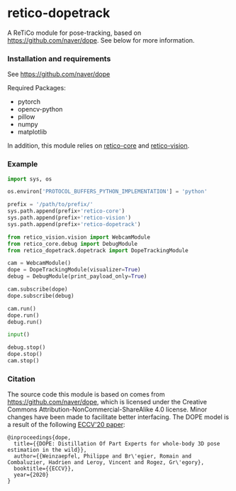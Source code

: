 # retico-dopetrack
A ReTiCo module for pose-tracking, based on https://github.com/naver/dope. 
See below for more information.

### Installation and requirements

See https://github.com/naver/dope 

Required Packages:  
- pytorch  
- opencv-python  
- pillow  
- numpy  
- matplotlib  

In addition, this module relies on [retico-core](https://github.com/retico-team/retico-core) 
and [retico-vision](https://github.com/retico-team/retico-vision).


### Example
```python
import sys, os

os.environ['PROTOCOL_BUFFERS_PYTHON_IMPLEMENTATION'] = 'python'

prefix = '/path/to/prefix/'
sys.path.append(prefix+'retico-core')
sys.path.append(prefix+'retico-vision')
sys.path.append(prefix+'retico-dopetrack')

from retico_vision.vision import WebcamModule 
from retico_core.debug import DebugModule
from retico_dopetrack.dopetrack import DopeTrackingModule

cam = WebcamModule()
dope = DopeTrackingModule(visualizer=True)
debug = DebugModule(print_payload_only=True)

cam.subscribe(dope)
dope.subscribe(debug)

cam.run()
dope.run()
debug.run()

input()

debug.stop()
dope.stop()
cam.stop()
```

### Citation
The source code this module is based on comes from https://github.com/naver/dope, which is 
licensed under the Creative Commons Attribution-NonCommercial-ShareAlike 4.0 license. Minor 
changes have been made to facilitate better interfacing. The DOPE model is a result of the 
following [ECCV'20 paper](https://www.ecva.net/papers/eccv_2020/papers_ECCV/papers/123710375.pdf):

```
@inproceedings{dope,
  title={{DOPE: Distillation Of Part Experts for whole-body 3D pose estimation in the wild}},
  author={{Weinzaepfel, Philippe and Br\'egier, Romain and Combaluzier, Hadrien and Leroy, Vincent and Rogez, Gr\'egory},
  booktitle={{ECCV}},
  year={2020}
}
```

